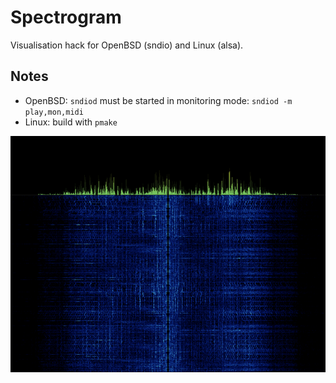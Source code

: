 # Spectrogram

Visualisation hack for OpenBSD (sndio) and Linux (alsa).

## Notes

- OpenBSD: `sndiod` must be started in monitoring mode:
  `sndiod -m play,mon,midi`
- Linux: build with `pmake`

![spectrogram](spectrogram.png)
